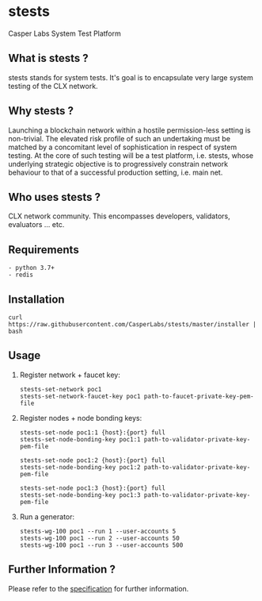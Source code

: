 stests
===============

Casper Labs System Test Platform


What is stests ?
--------------------------------------

stests stands for system tests.  It's goal is to encapsulate very large system testing of the CLX network.


Why stests ?
--------------------------------------

Launching a blockchain network within a hostile permission-less setting is non-trivial.  The elevated risk profile of such an undertaking must be matched by a concomitant level of sophistication in respect of system testing.  At the core of such testing will be a test platform, i.e. stests, whose underlying strategic objective is to progressively constrain network behaviour to that of a successful production setting, i.e. main net.


Who uses stests ?
--------------------------------------

CLX network community.  This encompasses developers, validators, evaluators ... etc.


Requirements
--------------------------------------

    - python 3.7+
    - redis

Installation
--------------------------------------

```
curl https://raw.githubusercontent.com/CasperLabs/stests/master/installer | bash
```

Usage
--------------------------------------

1.  Register network + faucet key:

    ```
    stests-set-network poc1
    stests-set-network-faucet-key poc1 path-to-faucet-private-key-pem-file
    ```

2.  Register nodes + node bonding keys:

    ```
    stests-set-node poc1:1 {host}:{port} full
    stests-set-node-bonding-key poc1:1 path-to-validator-private-key-pem-file

    stests-set-node poc1:2 {host}:{port} full
    stests-set-node-bonding-key poc1:2 path-to-validator-private-key-pem-file

    stests-set-node poc1:3 {host}:{port} full
    stests-set-node-bonding-key poc1:3 path-to-validator-private-key-pem-file
    ```

3.  Run a generator:

    ```
    stests-wg-100 poc1 --run 1 --user-accounts 5
    stests-wg-100 poc1 --run 2 --user-accounts 50
    stests-wg-100 poc1 --run 3 --user-accounts 500
    ```

Further Information ?
--------------------------------------

Please refer to the [specification](https://casperlabs.atlassian.net/wiki/spaces/TEST/pages/156827909/Test+Platform+Specification) for further information.